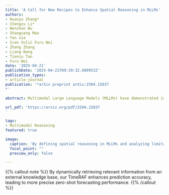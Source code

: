 ```yaml
---
title: 'A Call for New Recipes to Enhance Spatial Reasoning in MLLMs'
authors:
- Huanyu Zhang*
- Chengzu Li*
- Wenshan Wu
- Shaoguang Mao
- Yan xia
- Ivan Vulić Furu Wei
- Zhang Zhang
- Liang Wang
- Tieniu Tan
- Furu Wei
date: '2025-04-21'
publishDate: '2025-04-21T09:39:32.680953Z'
publication_types:
- article-journal
publication: '*arXiv preprint arXiv:2504.15037
*'

abstract: Multimodal Large Language Models (MLLMs) have demonstrated impressive performance in general vision-language tasks. However, recent studies have exposed critical limitations in their spatial reasoning capabilities. This deficiency in spatial reasoning significantly constrains MLLMs' ability to interact effectively with the physical world, thereby limiting their broader applications. We argue that spatial reasoning capabilities will not naturally emerge from merely scaling existing architectures and training methodologies. Instead, this challenge demands dedicated attention to fundamental modifications in the current MLLM development approach. In this position paper, we first establish a comprehensive framework for spatial reasoning within the context of MLLMs. We then elaborate on its pivotal role in real-world applications. Through systematic analysis, we examine how individual components of the current methodology-from training data to reasoning mechanisms-influence spatial reasoning capabilities. This examination reveals critical limitations while simultaneously identifying promising avenues for advancement. Our work aims to direct the AI research community's attention toward these crucial yet underexplored aspects. By highlighting these challenges and opportunities, we seek to catalyze progress toward achieving human-like spatial reasoning capabilities in MLLMs.

url_pdf: 'https://arxiv.org/pdf/2504.15037
'

tags:
- Multimodal Reasoning
featured: true

image:
  caption: 'By defining spatial reasoning in MLLMs and analyzing limitations in the current recipe, we advocate for new recipes to enhance spatial reasoning, unlocking the potential for applications.'
  focal_point: ""
  preview_only: false

---
```

{{% callout note %}}
By dynamically retrieving relevant information from an external knowledge base, our TimeRAF enhances prediction accuracy, leading to more precise zero-shot forecasting performance.
{{% /callout %}}